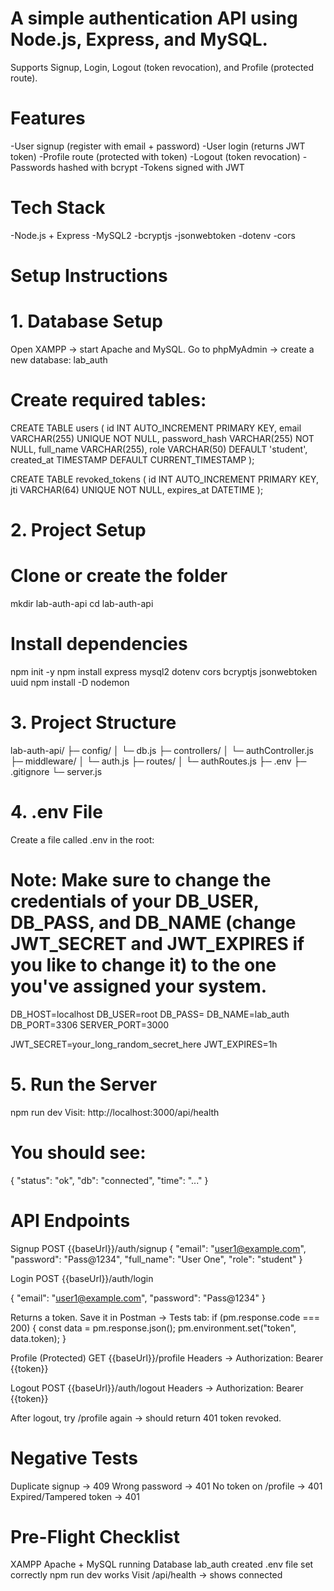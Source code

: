 # A simple authentication API using Node.js, Express, and MySQL.
Supports Signup, Login, Logout (token revocation), and Profile (protected route).

# Features
-User signup (register with email + password)
-User login (returns JWT token)
-Profile route (protected with token)
-Logout (token revocation)
-Passwords hashed with bcrypt
-Tokens signed with JWT

# Tech Stack
-Node.js + Express
-MySQL2
-bcryptjs
-jsonwebtoken
-dotenv
-cors

# Setup Instructions
# 1. Database Setup
Open XAMPP → start Apache and MySQL.
Go to phpMyAdmin → create a new database:
lab_auth

# Create required tables:
CREATE TABLE users (
  id INT AUTO_INCREMENT PRIMARY KEY,
  email VARCHAR(255) UNIQUE NOT NULL,
  password_hash VARCHAR(255) NOT NULL,
  full_name VARCHAR(255),
  role VARCHAR(50) DEFAULT 'student',
  created_at TIMESTAMP DEFAULT CURRENT_TIMESTAMP
);

CREATE TABLE revoked_tokens (
  id INT AUTO_INCREMENT PRIMARY KEY,
  jti VARCHAR(64) UNIQUE NOT NULL,
  expires_at DATETIME
);

# 2. Project Setup
# Clone or create the folder
mkdir lab-auth-api
cd lab-auth-api

# Install dependencies
npm init -y
npm install express mysql2 dotenv cors bcryptjs jsonwebtoken uuid
npm install -D nodemon

# 3. Project Structure
lab-auth-api/
├─ config/
│  └─ db.js
├─ controllers/
│  └─ authController.js
├─ middleware/
│  └─ auth.js
├─ routes/
│  └─ authRoutes.js
├─ .env
├─ .gitignore
└─ server.js

# 4. .env File
Create a file called .env in the root:
# Note: Make sure to change the credentials of your DB_USER, DB_PASS, and DB_NAME (change JWT_SECRET and  JWT_EXPIRES if you like to change it) to the one you've assigned your system.
DB_HOST=localhost
DB_USER=root
DB_PASS=
DB_NAME=lab_auth
DB_PORT=3306
SERVER_PORT=3000

JWT_SECRET=your_long_random_secret_here
JWT_EXPIRES=1h

# 5. Run the Server
npm run dev
Visit:
http://localhost:3000/api/health

# You should see:
{ "status": "ok", "db": "connected", "time": "..." }

# API Endpoints
Signup
POST {{baseUrl}}/auth/signup
{
  "email": "user1@example.com",
  "password": "Pass@1234",
  "full_name": "User One",
  "role": "student"
}

Login
POST {{baseUrl}}/auth/login

{
  "email": "user1@example.com",
  "password": "Pass@1234"
}

Returns a token.
Save it in Postman → Tests tab:
if (pm.response.code === 200) {
  const data = pm.response.json();
  pm.environment.set("token", data.token);
}

Profile (Protected)
GET {{baseUrl}}/profile
Headers → Authorization: Bearer {{token}}

Logout
POST {{baseUrl}}/auth/logout
Headers → Authorization: Bearer {{token}}

After logout, try /profile again → should return 401 token revoked.
# Negative Tests
Duplicate signup → 409
Wrong password → 401
No token on /profile → 401
Expired/Tampered token → 401

# Pre-Flight Checklist
XAMPP Apache + MySQL running
Database lab_auth created
.env file set correctly
npm run dev works
Visit /api/health → shows connected
